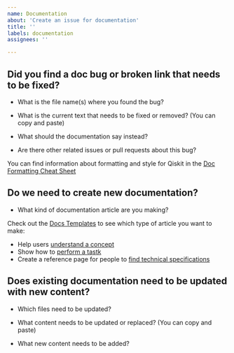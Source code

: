```yaml
---
name: Documentation
about: 'Create an issue for documentation'
title: ''
labels: documentation
assignees: ''

---
```


## Did you find a doc bug or broken link that needs to be fixed?

- What is the file name(s) where you found the bug?

- What is the current text that needs to be fixed or removed? (You can copy and paste)

- What should the documentation say instead?

- Are there other related issues or pull requests about this bug?

You can find information about formatting and style for Qiskit in the [Doc Formatting Cheat Sheet](https://github.com/Qiskit/qiskit/tree/master/.github/DOCS_TEMPLATES/doc_formatting_cheat_sheet.rst)

## Do we need to create new documentation?

- What kind of documentation article are you making?

Check out the [Docs Templates](https://github.com/Qiskit/qiskit/tree/master/.github/DOCS_TEMPLATES) to see which type of article you want to make:

- Help users [understand a concept](https://github.com/Qiskit/qiskit/tree/master/.github/DOCS_TEMPLATES/understand_a_concept.rst)
- Show how to [perform a tastk](https://github.com/Qiskit/qiskit/tree/master/.github/DOCS_TEMPLATES/perform_a_task.rst)
- Create a reference page for people to [find technical specifications](https://github.com/Qiskit/qiskit/tree/master/.github/DOCS_TEMPLATES/find_tech_specs.rst)

## Does existing documentation need to be updated with new content?

- Which files need to be updated?

- What content needs to be updated or replaced? (You can copy and paste)

- What new content needs to be added?

